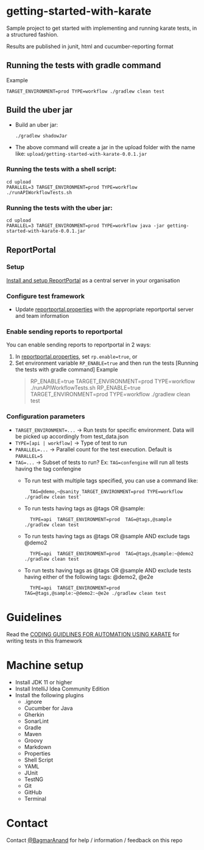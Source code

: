 # getting-started-with-karate
Sample project to get started with implementing and running karate tests, in a structured fashion.

Results are published in junit, html and cucumber-reporting format

## Running the tests with gradle command

Example
    
    TARGET_ENVIRONMENT=prod TYPE=workflow ./gradlew clean test

## Build the uber jar

- Build an uber jar:

  `./gradlew shadowJar`

- The above command will create a jar in the upload folder with the name like: `upload/getting-started-with-karate-0.0.1.jar`

### Running the tests with a shell script:

    cd upload 
    PARALLEL=3 TARGET_ENVIRONMENT=prod TYPE=workflow ./runAPIWorkflowTests.sh

### Running the tests with the uber jar:

    cd upload 
    PARALLEL=3 TARGET_ENVIRONMENT=prod TYPE=workflow java -jar getting-started-with-karate-0.0.1.jar

## ReportPortal
### Setup
[Install and setup ReportPortal](https://reportportal.io/installation) as a central server in your organisation

### Configure test framework
* Update [reportportal.properties](./src/test/resources/reportportal.properties) with the appropriate reportportal server and team information

### Enable sending reports to reportportal
You can enable sending reports to reportportal in 2 ways:
1. In [reportportal.properties](./src/test/resources/reportportal.properties), set `rp.enable=true`, or
2. Set environment variable `RP_ENABLE=true` and then run the tests [Running the tests with gradle command]
    Example
    > RP_ENABLE=true TARGET_ENVIRONMENT=prod TYPE=workflow ./runAPIWorkflowTests.sh
    > RP_ENABLE=true TARGET_ENVIRONMENT=prod TYPE=workflow ./gradlew clean test


### Configuration parameters

* `TARGET_ENVIRONMENT=...` -> Run tests for specific environment. Data will be picked up accordingly from test_data.json
* `TYPE=[api | workflow]` -> Type of test to run
* `PARALLEL=...` -> Parallel count for the test execution. Default is `PARALLEL=5`
* `TAG=...` -> Subset of tests to run? Ex: `TAG=confengine` will run all tests having the tag confengine
    * To run test with multiple tags specified, you can use a command like:
  
            TAG=@demo,~@sanity TARGET_ENVIRONMENT=prod TYPE=workflow ./gradlew clean test`

    * To run tests having tags as @tags OR @sample:
  
            TYPE=api  TARGET_ENVIRONMENT=prod  TAG=@tags,@sample ./gradlew clean test
  
    * To run tests having tags as @tags OR @sample AND exclude tags @demo2
  
            TYPE=api  TARGET_ENVIRONMENT=prod  TAG=@tags,@sample:~@demo2 ./gradlew clean test
    
    * To run tests having tags as @tags OR @sample AND exclude tests having either of the following tags: @demo2, @e2e

            TYPE=api  TARGET_ENVIRONMENT=prod  TAG=@tags,@sample:~@demo2:~@e2e ./gradlew clean test


# Guidelines 
Read the [CODING GUIDLINES FOR AUTOMATION USING KARATE](READMEGuideline.md) for writing tests in this framework

# Machine setup

* Install JDK 11 or higher
* Install IntelliJ Idea Community Edition
* Install the following plugins
  * .ignore
  * Cucumber for Java
  * Gherkin
  * SonarLint
  * Gradle
  * Maven
  * Groovy
  * Markdown
  * Properties
  * Shell Script
  * YAML
  * JUnit
  * TestNG
  * Git
  * GitHub
  * Terminal

# Contact
Contact [@BagmarAnand](https://twitter.com/BagmarAnand) for help / information / feedback on this repo
